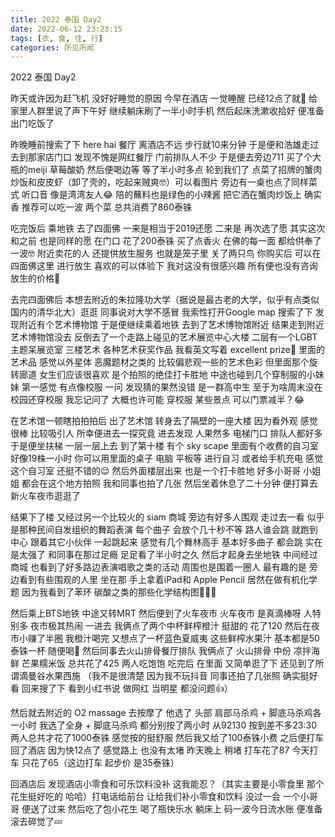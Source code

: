 ```yaml
---
title: 2022 泰国 Day2
date: 2022-06-12 23:23:15
tags: [衣, 食, 住, 行]
categories: 所见所闻
---
```


2022 泰国 Day2

昨天或许因为赶飞机 没好好睡觉的原因 今早在酒店 一觉睡醒 已经12点了就🤣 给家里人群里说了声下午好 继续躺床刷了一半小时手机 然后起床洗漱收拾好 便准备出门吃饭了

昨晚睡前搜索了下 here hai 餐厅 离酒店不远 步行就10来分钟 于是便和浩雄走过去到那家店门口 发现不愧是网红餐厅 门前排队人不少 于是便去旁边711 买了个大瓶的meiji 草莓酸奶 然后便喝边等 等了半小时多点 轮到我们了 点菜了招牌的蟹肉炒饭和皮皮虾（卸了壳的，吃起来贼爽🤓）可以看图片 旁边有一桌也点了同样菜式 听口音 像是湾湾友人😂 陪的蘸料也是绿色的小辣酱 把它洒在蟹肉炒饭上 确实香 推荐可以吃一波 两个菜 总共消费了860泰铢

吃完饭后 乘地铁 去了四面佛 一来是相当于2019还愿 二来是 再次选了愿 其实这次和之前 也是同样的愿 在门口 花了200泰铢 买了点香火 在佛的每一面 都给供奉了一波🤓 附近卖花的人 还提供放生服务 也就是笼子里 关了两只鸟 你购买后 可以在四面佛这里 进行放生 喜欢的可以体验下 我对这没有很感兴趣 所有便也没有咨询放生的价格🤣

去完四面佛后 本想去附近的朱拉隆功大学（据说是最古老的大学，似乎有点类似国内的清华北大）逛逛 同事说对大学不感冒 我索性打开Google map 搜索了下 发现附近有个艺术博物馆 于是便继续乘着地铁 去到了艺术博物馆附近 结果走到附近 艺术博物馆没去 反倒去了一个走路上碰见的艺术展览中心大楼 二层有一个LGBT主题呆展览室 三楼艺术 各种艺术获奖作品 我看英文写着 excellent prize🤣 里面的艺术品 感觉以外星体 恶魔题材之类的 比较偏悲观一些的艺术色彩 但里面那个旋转廊道 女生们应该很喜欢 是个拍照的绝佳打卡胜地 中途也碰到几个穿制服的小妹妹 第一感觉 有点像校服 一问 发现猜的果然没错 是一群高中生 至于为啥周末没在校园还穿校服 我忘记问了 大概也许可能 穿校服 某些景点 可以门票减半？😂

在艺术馆一顿瞎拍拍拍后 出了艺术馆 转身去了隔壁的一座大楼 因为看外观 感觉很棒 比较吸引人 所幸便进去一探究竟 进去发现 人果然多 电梯门口 排队人都好多 于是便坐扶梯 一层一层上去 到了第十楼 有个 sky scape 里面有个收费的自习室 好像19株一小时 你可以用里面的桌子 电脑 平板等 进行自习 或者给手机充电 感觉这个自习室 还挺不错的😌 然后外面楼层出来 也是一个打卡胜地 好多小哥哥 小姐姐 都会在这个地方拍照 我和同事也拍了几张 然后坐着休息了二十分钟 便打算去新火车夜市逛逛了

结果下了楼 又经过另一个比较火的 siam 商城 旁边有好多人围观 走过去一看 似乎是那种民间自发组织的舞蹈表演 每个曲子 会放个几十秒不等 路人谁会跳 就跑到中心 跟着其它小伙伴 一起跳起来 感觉有几个舞林高手 基本好多曲子 都会跳 实在是太强了 和同事在那过足瘾 足足看了半小时之久 然后才起身去坐地铁 中间经过商城 也看到了好多路边表演唱歌之类的活动 周围也是围着一圈人 最有趣的是 旁边看到有些围观的人里 坐在那 手上拿着iPad和 Apple Pencil 居然在做有机化学题 因为我看到了苯环 碳酸之类的那些化学结构图🤣🤣🤣

然后乘上BTS地铁 中途又转MRT 然后便到了火车夜市 火车夜市 是真滴棒呀 人特别多 夜市极其热闹 一进去 我俩点了两个中杯鲜榨橙汁 挺甜的 花了120 然后在夜市小赚了半圈 我橙汁喝完 又想点了一杯蓝色夏威夷 这些鲜榨水果汁 基本都是50泰铢一杯 随便喝🤣 然后同事去火山排骨餐厅排队 我俩点了 火山排骨 中份 凉拌海鲜 芒果糯米饭 总共花了425 两人吃饱饱  吃完后 在里面 又简单逛了下 还见到了所谓滴曼谷水果西施 （我不是很清楚 因为我不玩抖音 同事还拍了几张照 确实挺好看 回来搜了下 看到小红书说 做网红 当明星 都没问题👍）

然后就去附近的 O2 massage 去按摩了 他选了 头部 肩部马杀鸡 + 脚底马杀鸡各一小时 我选了全身 + 脚底马杀鸡 都分别按了两小时 从92130 按到差不多23:30 两人总共才花了1000泰铢 感觉按的挺舒服 然后我又给了100泰铢小费 之后便打车回了酒店 因为快12点了 感觉路上 也没有太堵 昨天晚上 稍堵 打车花了87 今天打车 只花了65（这边打车 起步价 是35泰铢）

回酒店后 发现酒店小零食和可乐饮料没补 这我能忍？（其实主要是小零食里 那个花生挺好吃的 哈哈）打电话给前台 让给我们补小零食和饮料 没过一会 一个小哥哥 便送了过来 然后吃了包小花生 喝了瓶快乐水 躺床上 码一波今日流水账 便准备滚去碎觉了💤